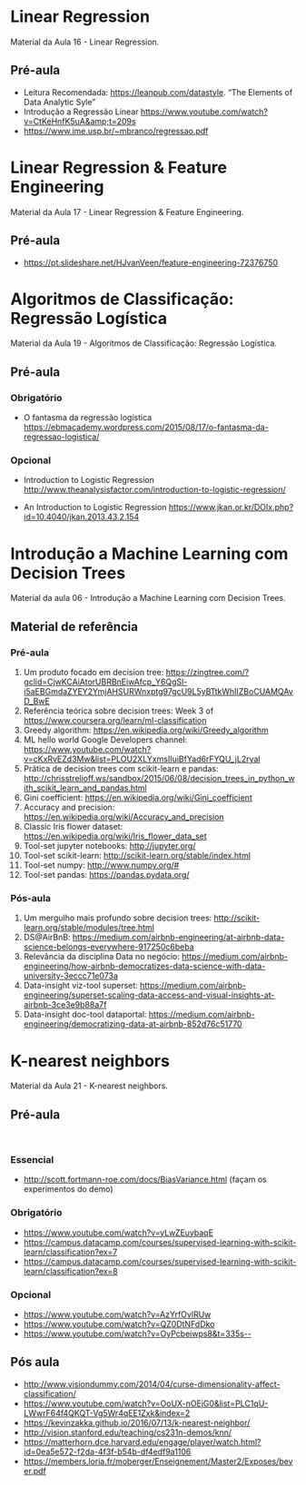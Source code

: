 # Linear Regression
Material da Aula 16 - Linear Regression.

## Pré-aula

- Leitura Recomendada: https://leanpub.com/datastyle. “The Elements of Data Analytic Syle”
- Introdução a Regressão Linear https://www.youtube.com/watch?v=CtKeHnfK5uA&amp;t=209s
- https://www.ime.usp.br/~mbranco/regressao.pdf

# Linear Regression & Feature Engineering
Material da Aula 17 - Linear Regression & Feature Engineering.

## Pré-aula

- https://pt.slideshare.net/HJvanVeen/feature-engineering-72376750


# Algoritmos de Classificação: Regressão Logística
Material da Aula 19 - Algoritmos de Classificação: Regressão Logística.

## Pré-aula

### Obrigatório

- O fantasma da regressão logística
https://ebmacademy.wordpress.com/2015/08/17/o-fantasma-da-regressao-logistica/

### Opcional

- Introduction to Logistic Regression
http://www.theanalysisfactor.com/introduction-to-logistic-regression/

- An Introduction to Logistic Regression
https://www.jkan.or.kr/DOIx.php?id=10.4040/jkan.2013.43.2.154


# Introdução a Machine Learning com Decision Trees
Material da aula 06 - Introdução a Machine Learning com Decision Trees.

## Material de referência
### Pré-aula
1. Um produto focado em decision tree: https://zingtree.com/?gclid=CjwKCAiAtorUBRBnEiwAfcp_Y6QgSl-i5aEBGmdaZYEY2YmjAHSURWnxptg97gcU9L5yBTtkWhIIZBoCUAMQAvD_BwE
2. Referência teórica sobre decision trees: Week 3 of https://www.coursera.org/learn/ml-classification
3. Greedy algorithm: https://en.wikipedia.org/wiki/Greedy_algorithm
4. ML hello world Google Developers channel: https://www.youtube.com/watch?v=cKxRvEZd3Mw&list=PLOU2XLYxmsIIuiBfYad6rFYQU_jL2ryal
5. Prática de decision trees com scikit-learn e pandas: http://chrisstrelioff.ws/sandbox/2015/06/08/decision_trees_in_python_with_scikit_learn_and_pandas.html
6. Gini coefficient: https://en.wikipedia.org/wiki/Gini_coefficient
7. Accuracy and precision: https://en.wikipedia.org/wiki/Accuracy_and_precision
8. Classic Iris flower dataset: https://en.wikipedia.org/wiki/Iris_flower_data_set
9. Tool-set jupyter notebooks: http://jupyter.org/
10. Tool-set scikit-learn: http://scikit-learn.org/stable/index.html
11. Tool-set numpy: http://www.numpy.org/#
12. Tool-set pandas: https://pandas.pydata.org/

### Pós-aula
1. Um mergulho mais profundo sobre decision trees: http://scikit-learn.org/stable/modules/tree.html
2. DS@AirBnB: https://medium.com/airbnb-engineering/at-airbnb-data-science-belongs-everywhere-917250c6beba
3. Relevância da disciplina Data no negócio: https://medium.com/airbnb-engineering/how-airbnb-democratizes-data-science-with-data-university-3eccc71e073a
4. Data-insight viz-tool superset: https://medium.com/airbnb-engineering/superset-scaling-data-access-and-visual-insights-at-airbnb-3ce3e9b88a7f
5. Data-insight doc-tool dataportal: https://medium.com/airbnb-engineering/democratizing-data-at-airbnb-852d76c51770

# K-nearest neighbors
Material da Aula 21 - K-nearest neighbors.
​
## Pré-aula
​
### Essencial
- http://scott.fortmann-roe.com/docs/BiasVariance.html (façam os experimentos do demo)

### Obrigatório

- https://www.youtube.com/watch?v=yLwZEuybaqE
- https://campus.datacamp.com/courses/supervised-learning-with-scikit-learn/classification?ex=7
- https://campus.datacamp.com/courses/supervised-learning-with-scikit-learn/classification?ex=8

### Opcional

- https://www.youtube.com/watch?v=AzYrfOvlRUw
- https://www.youtube.com/watch?v=QZ0DtNFdDko
- https://www.youtube.com/watch?v=OyPcbeiwps8&t=335s-- 

## Pós aula

- http://www.visiondummy.com/2014/04/curse-dimensionality-affect-classification/
- https://www.youtube.com/watch?v=OoUX-nOEjG0&list=PLC1qU-LWwrF64f4QKQT-Vg5Wr4qEE1Zxk&index=2
- https://kevinzakka.github.io/2016/07/13/k-nearest-neighbor/
- http://vision.stanford.edu/teaching/cs231n-demos/knn/
- https://matterhorn.dce.harvard.edu/engage/player/watch.html?id=0ea5e572-f2da-4f3f-b54b-df4edf9a1106
- https://members.loria.fr/moberger/Enseignement/Master2/Exposes/beyer.pdf



